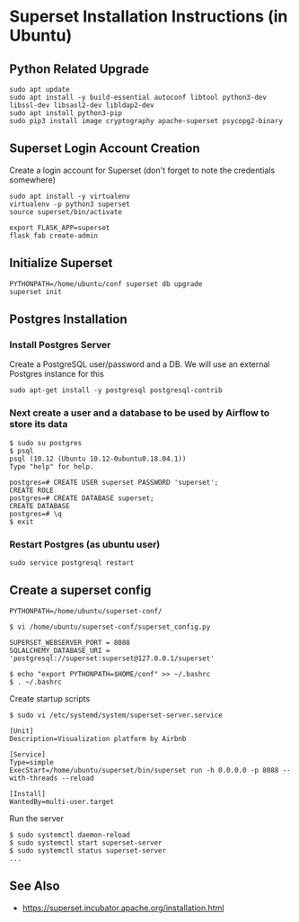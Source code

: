 # Superset Installation Instructions (in Ubuntu)


## Python Related Upgrade

```
sudo apt update
sudo apt install -y build-essential autoconf libtool python3-dev libssl-dev libsasl2-dev libldap2-dev 
sudo apt install python3-pip
sudo pip3 install image cryptography apache-superset psycopg2-binary
```

## Superset Login Account Creation

Create a login account for Superset (don't forget to note the credentials somewhere)
```
sudo apt install -y virtualenv
virtualenv -p python3 superset
source superset/bin/activate

export FLASK_APP=superset
flask fab create-admin
```

## Initialize Superset

```
PYTHONPATH=/home/ubuntu/conf superset db upgrade
superset init
```

## Postgres Installation

### Install Postgres Server

Create a PostgreSQL user/password and a DB. We will use an external Postgres instance for this
```
sudo apt-get install -y postgresql postgresql-contrib
```

### Next create a user and a database to be used by Airflow to store its data

```
$ sudo su postgres
$ psql
psql (10.12 (Ubuntu 10.12-0ubuntu0.18.04.1))
Type "help" for help.

postgres=# CREATE USER superset PASSWORD 'superset';
CREATE ROLE
postgres=# CREATE DATABASE superset;
CREATE DATABASE
postgres=# \q
$ exit
```

### Restart Postgres (as ubuntu user)

```
sudo service postgresql restart
```

## Create a superset config

```
PYTHONPATH=/home/ubuntu/superset-conf/
```

```
$ vi /home/ubuntu/superset-conf/superset_config.py

SUPERSET_WEBSERVER_PORT = 8088
SQLALCHEMY_DATABASE_URI = 'postgresql://superset:superset@127.0.0.1/superset'
```

```
$ echo "export PYTHONPATH=$HOME/conf" >> ~/.bashrc
$ . ~/.bashrc
```

Create startup scripts
```
$ sudo vi /etc/systemd/system/superset-server.service
```

```
[Unit]
Description=Visualization platform by Airbnb

[Service]
Type=simple
ExecStart=/home/ubuntu/superset/bin/superset run -h 0.0.0.0 -p 8088 --with-threads --reload

[Install]
WantedBy=multi-user.target
```

Run the server
```
$ sudo systemctl daemon-reload
$ sudo systemctl start superset-server
$ sudo systemctl status superset-server
...
```

## See Also
* https://superset.incubator.apache.org/installation.html

